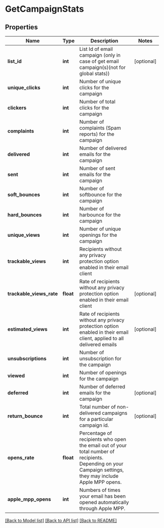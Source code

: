 # GetCampaignStats

## Properties
Name | Type | Description | Notes
------------ | ------------- | ------------- | -------------
**list_id** | **int** | List Id of email campaign (only in case of get email campaign(s)(not for global stats)) | [optional] 
**unique_clicks** | **int** | Number of unique clicks for the campaign | 
**clickers** | **int** | Number of total clicks for the campaign | 
**complaints** | **int** | Number of complaints (Spam reports) for the campaign | 
**delivered** | **int** | Number of delivered emails for the campaign | 
**sent** | **int** | Number of sent emails for the campaign | 
**soft_bounces** | **int** | Number of softbounce for the campaign | 
**hard_bounces** | **int** | Number of harbounce for the campaign | 
**unique_views** | **int** | Number of unique openings for the campaign | 
**trackable_views** | **int** | Recipients without any privacy protection option enabled in their email client | 
**trackable_views_rate** | **float** | Rate of recipients without any privacy protection option enabled in their email client | [optional] 
**estimated_views** | **int** | Rate of recipients without any privacy protection option enabled in their email client, applied to all delivered emails | [optional] 
**unsubscriptions** | **int** | Number of unsubscription for the campaign | 
**viewed** | **int** | Number of openings for the campaign | 
**deferred** | **int** | Number of deferred emails for the campaign | [optional] 
**return_bounce** | **int** | Total number of non-delivered campaigns for a particular campaign id. | [optional] 
**opens_rate** | **float** | Percentage of recipients who open the email out of your total number of recipients. Depending on your Campaign settings, they may include Apple MPP opens. | 
**apple_mpp_opens** | **int** | Numbers of times your email has been opened automatically through Apple MPP. | 

[[Back to Model list]](../README.md#documentation-for-models) [[Back to API list]](../README.md#documentation-for-api-endpoints) [[Back to README]](../README.md)


